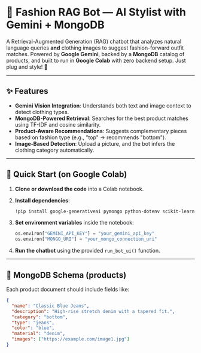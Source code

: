 # 👗 Fashion RAG Bot — AI Stylist with Gemini + MongoDB

A Retrieval-Augmented Generation (RAG) chatbot that analyzes natural language queries **and** clothing images to suggest fashion-forward outfit matches. Powered by **Google Gemini**, backed by a **MongoDB** catalog of products, and built to run in **Google Colab** with zero backend setup. Just plug and style! 💫

---

## ✨ Features

- **Gemini Vision Integration**: Understands both text and image context to detect clothing types.
- **MongoDB-Powered Retrieval**: Searches for the best product matches using TF-IDF and cosine similarity.
- **Product-Aware Recommendations**: Suggests complementary pieces based on fashion type (e.g., "top" → recommends "bottom").
- **Image-Based Detection**: Upload a picture, and the bot infers the clothing category automatically.

---

## 🚀 Quick Start (on Google Colab)

1. **Clone or download the code** into a Colab notebook.
2. **Install dependencies**:

    ```bash
    !pip install google-generativeai pymongo python-dotenv scikit-learn pillow ipywidgets
    ```

3. **Set environment variables** inside the notebook:

    ```python
    os.environ["GEMINI_API_KEY"] = "your_gemini_api_key"
    os.environ["MONGO_URI"] = "your_mongo_connection_uri"
    ```

4. **Run the chatbot** using the provided `run_bot_ui()` function.

---

## 📂 MongoDB Schema (products)

Each product document should include fields like:

```json
{
  "name": "Classic Blue Jeans",
  "description": "High-rise stretch denim with a tapered fit.",
  "category": "bottom",
  "type": "jeans",
  "color": "blue",
  "material": "denim",
  "images": ["https://example.com/image1.jpg"]
}
